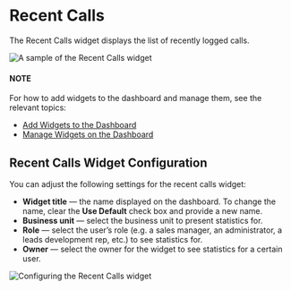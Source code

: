 <a id="user-guide-business-intelligence-widgets-recent-calls"></a>

# Recent Calls

The Recent Calls widget displays the list of recently logged calls.

![A sample of the Recent Calls widget](user/img/dashboards/recent_calls.png)

#### NOTE
For how to add widgets to the dashboard and manage them, see the relevant topics:

* [Add Widgets to the Dashboard](index.md#user-guide-business-intelligence-widgets-add)
* [Manage Widgets on the Dashboard](index.md#user-guide-business-intelligence-widgets-manage)

## Recent Calls Widget Configuration

You can adjust the following settings for the recent calls widget:

* **Widget title** — the name displayed on the dashboard. To change the name, clear the **Use Default** check box and provide a new name.
* **Business unit** — select the business unit to present statistics for.
* **Role** — select the user’s role (e.g. a sales manager, an administrator, a leads development rep, etc.) to see statistics for.
* **Owner** — select the owner for the widget to see statistics for a certain user.

![Configuring the Recent Calls widget](user/img/dashboards/recent_calls_config.png)
